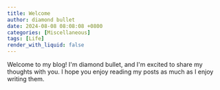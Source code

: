 ```yaml
---
title: Welcome
author: diamond bullet
date: 2024-08-08 08:08:08 +0800
categories: [Miscellaneous]
tags: [Life]
render_with_liquid: false
---
```


Welcome to my blog! I'm diamond bullet, and I'm excited to share my thoughts with you. I hope you enjoy reading my posts as much as I enjoy writing them.
